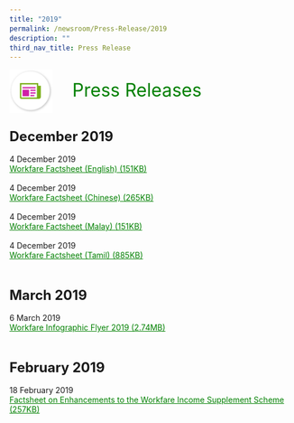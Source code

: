 ```yaml
---
title: "2019"
permalink: /newsroom/Press-Release/2019
description: ""
third_nav_title: Press Release
---
```

<html>
<img align="left" src="/images/icons/ico_media_articles.png" class="PressReleaseIcon">
<br>
<font align="center" color="green" size="+3">&nbsp;&nbsp;&nbsp;&nbsp;Press Releases</font><br><br><br>

<font size="+2"><b>December 2019</b></font><br><br>
4 December 2019<br>
<a class="hyperlink" href="/files/pdf-press-release/dec-2019/Workfare%20Factsheet-English.pdf">Workfare Factsheet (English) (151KB)</a><br><br>
4 December 2019<br>
<a class="hyperlink" href="/files/pdf-press-release/dec-2019/Workfare%20Factsheet-Chinese.pdf">Workfare Factsheet (Chinese) (265KB)</a><br><br>
4 December 2019<br>
<a class="hyperlink" href="/files/pdf-press-release/dec-2019/Workfare%20Factsheet-Malay.pdf">Workfare Factsheet (Malay) (151KB)</a><br><br>
4 December 2019 <br>
<a class="hyperlink" href="/files/pdf-press-release/dec-2019/Workfare%20Factsheet-Tamil.pdf">Workfare Factsheet (Tamil) (885KB)</a><br><br>

<br><font size="+2"><b>March 2019</b></font><br><br>
6 March 2019<br>
<a class="hyperlink" href="/files/pdf-press-release/mar-2019/Workfare%20Infographic%20Flyer%202019.pdf">Workfare Infographic Flyer 2019 (2.74MB)</a><br><br>

<br><font size="+2"><b>February 2019</b></font><br><br>
18 February 2019<br>
<a class="hyperlink" href="/files/pdf-press-release/feb-2019/PressRelease_Feb2019.pdf">Factsheet on Enhancements to the Workfare Income Supplement Scheme (257KB)</a>

<style>
img.PressReleaseIcon {
  height: 15%;
  width: 15%;
}
 a.hyperlink {
    color:green;
  }
a.hyperlink:hover {
    color:MediumVioletRed;
  }
</style>
</html>
